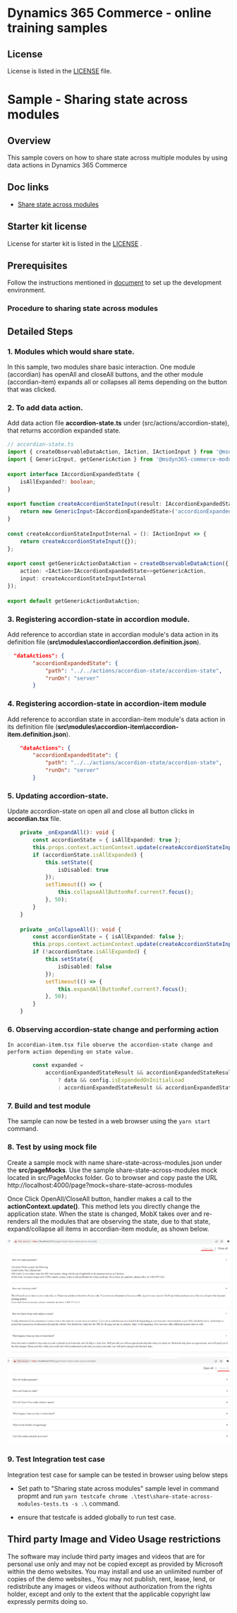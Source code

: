 # Dynamics 365 Commerce - online training samples

## License

License is listed in the [LICENSE](./LICENSE) file.

# Sample - Sharing state across modules

## Overview

This sample covers on how to share state across multiple modules by using data actions in Dynamics 365 Commerce

## Doc links

-   [Share state across modules](https://learn.microsoft.com/en-us/dynamics365/commerce/e-commerce-extensibility/share-state-across-modules)

## Starter kit license

License for starter kit is listed in the [LICENSE](./module-library/LICENSE) .

## Prerequisites

Follow the instructions mentioned in [document](https://docs.microsoft.com/en-us/dynamics365/commerce/e-commerce-extensibility/setup-dev-environment) to set up the development environment.

### Procedure to sharing state across modules

## Detailed Steps

### 1. Modules which would share state.

In this sample, two modules share basic interaction. One module (accordian) has openAll and closeAll buttons, and the other module (accordian-item) expands all or collapses all items depending on the button that was clicked.

### 2. To add data action.

Add data action file **accordion-state.ts** under (src/actions/accordion-state), that returns accordion expanded state.

```typescript
// accordian-state.ts
import { createObservableDataAction, IAction, IActionInput } from '@msdyn365-commerce/core';
import { GenericInput, getGenericAction } from '@msdyn365-commerce-modules/retail-actions';

export interface IAccordionExpandedState {
    isAllExpanded?: boolean;
}

export function createAccordionStateInput(result: IAccordionExpandedState): GenericInput<IAccordionExpandedState> {
    return new GenericInput<IAccordionExpandedState>('accordionExpandedState', result, 'IAccordionExpandedState');
}

const createAccordionStateInputInternal = (): IActionInput => {
    return createAccordionStateInput({});
};

export const getGenericActionDataAction = createObservableDataAction({
    action: <IAction<IAccordionExpandedState>>getGenericAction,
    input: createAccordionStateInputInternal
});

export default getGenericActionDataAction;
```

 ### 3. Registering accordion-state in accordion module.

Add reference to accordian state in accordian module's data action in its definition file (**src\modules\accordion\accordion.definition.json**).

```json
  "dataActions": {
        "accordionExpandedState": {
            "path": "../../actions/accordion-state/accordion-state",
            "runOn": "server"
        }
```
### 4. Registering accordion-state in accordion-item module

Add reference to accordian state in accordian-item module's data action in its definition file (**src\modules\accordion-item\accordion-item.definition.json**).

```json
    "dataActions": {
        "accordionExpandedState": {
            "path": "../../actions/accordion-state/accordion-state",
            "runOn": "server"
        }
```
### 5. Updating accordion-state.

Update accordion-state on open all and close all button clicks in **accordian.tsx** file.

```typescript
    private _onExpandAll(): void {
        const accordionState = { isAllExpanded: true };
        this.props.context.actionContext.update(createAccordionStateInput(accordionState), accordionState);
        if (accordionState.isAllExpanded) {
            this.setState({
                isDisabled: true
            });
            setTimeout(() => {
                this.collapseAllButtonRef.current?.focus();
            }, 50);
        }
    }

    private _onCollapseAll(): void {
        const accordionState = { isAllExpanded: false };
        this.props.context.actionContext.update(createAccordionStateInput(accordionState), accordionState);
        if (!accordionState.isAllExpanded) {
            this.setState({
                isDisabled: false
            });
            setTimeout(() => {
                this.expandAllButtonRef.current?.focus();
            }, 50);
        }
    }

```


 ### 6. Observing accordion-state change and performing action

    In accordian-item.tsx file observe the accordion-state change and perform action depending on state value.

```typescript
        const expanded =
            accordionExpandedStateResult && accordionExpandedStateResult.isAllExpanded === undefined
                ? data && config.isExpandedOnInitialLoad
                : accordionExpandedStateResult && accordionExpandedStateResult.isAllExpanded;
```

### 7. Build and test module

The sample can now be tested in a web browser using the `yarn start` command.

### 8. Test by using mock file

Create a sample mock with name share-state-across-modules.json under the **src/pageMocks**. Use the sample share-state-across-modules mock located in src/PageMocks folder.
Go to browser and copy paste the URL http://localhost:4000/page?mock=share-state-across-modules

Once Click OpenAll/CloseAll button, handler makes a call to the **actionContext.update()**. This method lets you directly change the application state. When the state is changed, MobX takes over and re-renders all the modules that are observing the state, due to that state, expand/collapse all items in accordian-item module, as shown below.

![Rendered openAll](docs/SharingStateAcrossModules.png)
![Rendered closeAll](docs/SharingStateAcrossModulesCloseAll.png)

### 9. Test Integration test case

Integration test case for sample can be tested in browser using below steps

-   Set path to "Sharing state across modules" sample level in command propmt and run `yarn testcafe chrome .\test\share-state-across-modules-tests.ts -s .\` command.

-   ensure that testcafe is added globally to run test case.

## Third party Image and Video Usage restrictions

The software may include third party images and videos that are for personal use only and may not be copied except as provided by Microsoft within the demo websites. You may install and use an unlimited number of copies of the demo websites., You may not publish, rent, lease, lend, or redistribute any images or videos without authorization from the rights holder, except and only to the extent that the applicable copyright law expressly permits doing so.
